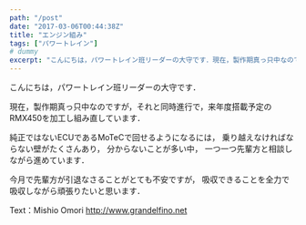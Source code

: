 ```yaml
---
path: "/post"
date: "2017-03-06T00:44:38Z"
title: "エンジン組み"
tags: ["パワートレイン"]
# dummy
excerpt: "こんにちは，パワートレイン班リーダーの大守です．現在，製作期真っ只中なのですが，それと同時進行で，来年度搭載予定のRMX450を加工し組み直しています．純正ではないECUであるMoTeCで回せるよう..."
---
```




こんにちは，パワートレイン班リーダーの大守です．

現在，製作期真っ只中なのですが，それと同時進行で，来年度搭載予定のRMX450を加工し組み直しています．

純正ではないECUであるMoTeCで回せるようになるには，
乗り越えなければならない壁がたくさんあり，
分からないことが多い中，
一つ一つ先輩方と相談しながら進めています．

今月で先輩方が引退なさることがとても不安ですが，
吸収できることを全力で吸収しながら頑張りたいと思います．

Text：Mishio Omori
http://www.grandelfino.net
